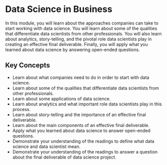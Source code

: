 # Data Science in Business

In this module, you will learn about the approaches companies can take to start working with data science. You will learn about some of the qualities that differentiate data scientists from other professionals. You will also learn about analytics, story-telling, and the pivotal role data scientists play in creating an effective final deliverable. Finally, you will apply what you learned about data science by answering open-ended questions.

## Key Concepts
- Learn about what companies need to do in order to start with data science.
- Learn about some of the qualities that differentiate data scientists from other professionals.
- Learn about some applications of data science.
- Learn about analytics and what important role data scientists play in this process.
- Learn about story-telling and the importance of an effective final deliverable.
- Learn about the main components of an effective final deliverable.
- Apply what you learned about data science to answer open-ended questions.
- Demonstrate your understanding of the readings to define what data science and data scientist mean.
- Demonstrate your understanding of the readings to answer a question about the final deliverable of data science project.